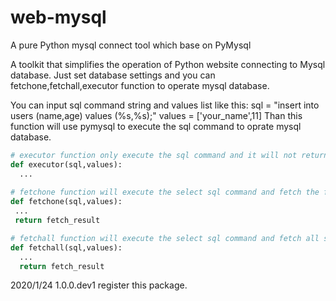 # web-mysql
A pure Python mysql connect tool which base on PyMysql

A toolkit that simplifies the operation of Python website connecting to Mysql database.
Just set database settings and you can fetchone,fetchall,executor function to operate mysql database.


You can input sql command string and values list like this:
sql = "insert into users (name,age) values (%s,%s);"
values = ['your_name',11]
Than this function will use pymysql to execute the sql command to oprate mysql database.

```Python
# executor function only execute the sql command and it will not return anything.
def executor(sql,values):
  ...
 
# fetchone function will execute the select sql command and fetch the first select result.
def fetchone(sql,values):
 ...
 return fetch_result

# fetchall function will execute the select sql command and fetch all select result as list.
def fetchall(sql,values):
  ...
  return fetch_result
```


2020/1/24	1.0.0.dev1 register this package.
